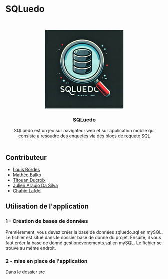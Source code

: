 # SQLuedo

<br/>
<p align="center">
  <a href="#">
    <img src="src/images/Logo.png" alt="Future Logo" width="250" height="250">
  </a>

  <h3 align="center">SQLuedo</h3>

  <p align="center">
    SQLuedo est un jeu sur navigateur web et sur application mobile qui consiste a resoudre des enquetes via des blocs de requete SQL
    <br/>
    <br/>
  </p>

## Contributeur

* [Louis Bordes](https://codefirst.iut.uca.fr/git/louis.bordes)
* [Mathéo Balko](https://codefirst.iut.uca.fr/git/matheo.balko) 
* [Titouan Ducroix](https://codefirst.iut.uca.fr/git/titouan.ducroix)  
* [Julien Araujo Da Silva](https://codefirst.iut.uca.fr/git/julien.araujo_da_silva )  
* [Chahid Lafdel](https://codefirst.iut.uca.fr/git/chahid.lafdel)  

## Utilisation de l'application

### 1 - Création de bases de données 

Premièrement, vous devez créer la base de données sqluedo.sql en mySQL. Le fichier est situé dans le dossier base de donné du projet.
Ensuite, il vous faut créer la base de donné gestionevenements.sql en mySQL. Le fichier se trouve au même endroit.

### 2 - mise en place de l'application

Dans le dossier *src*
